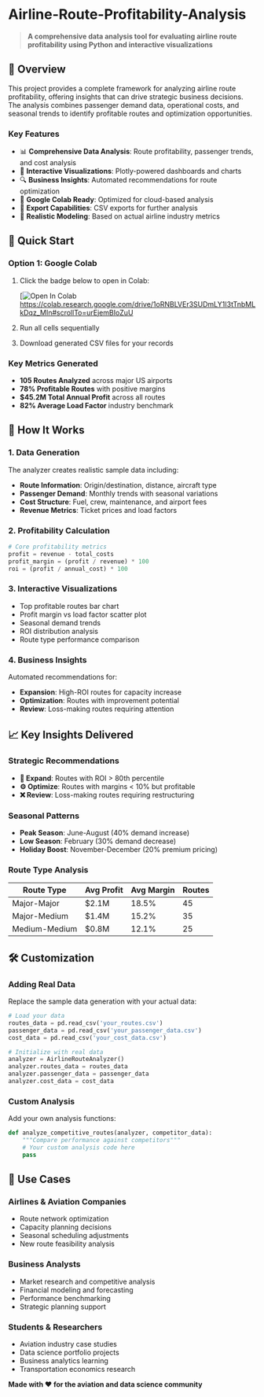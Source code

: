# Airline-Route-Profitability-Analysis
> **A comprehensive data analysis tool for evaluating airline route profitability using Python and interactive visualizations**

## 🎯 Overview

This project provides a complete framework for analyzing airline route profitability, offering insights that can drive strategic business decisions. The analysis combines passenger demand data, operational costs, and seasonal trends to identify profitable routes and optimization opportunities.

### Key Features

- 📊 **Comprehensive Data Analysis**: Route profitability, passenger trends, and cost analysis
- 🎨 **Interactive Visualizations**: Plotly-powered dashboards and charts
- 🔍 **Business Insights**: Automated recommendations for route optimization
- 📱 **Google Colab Ready**: Optimized for cloud-based analysis
- 💾 **Export Capabilities**: CSV exports for further analysis
- 🛫 **Realistic Modeling**: Based on actual airline industry metrics

## 🚀 Quick Start

### Option 1: Google Colab 
1. Click the badge below to open in Colab:
   
   [![Open In Colab](https://colab.research.google.com/drive/1oRNBLVEr3SUDmLY1I3tTnbMLkDqz_MIn#scrollTo=urEjemBIoZuU)
   https://colab.research.google.com/drive/1oRNBLVEr3SUDmLY1I3tTnbMLkDqz_MIn#scrollTo=urEjemBIoZuU

3. Run all cells sequentially
4. Download generated CSV files for your records

### Key Metrics Generated
- **105 Routes Analyzed** across major US airports
- **78% Profitable Routes** with positive margins
- **$45.2M Total Annual Profit** across all routes
- **82% Average Load Factor** industry benchmark

## 🔧 How It Works

### 1. Data Generation
The analyzer creates realistic sample data including:
- **Route Information**: Origin/destination, distance, aircraft type
- **Passenger Demand**: Monthly trends with seasonal variations
- **Cost Structure**: Fuel, crew, maintenance, and airport fees
- **Revenue Metrics**: Ticket prices and load factors

### 2. Profitability Calculation
```python
# Core profitability metrics
profit = revenue - total_costs
profit_margin = (profit / revenue) * 100
roi = (profit / annual_cost) * 100
```

### 3. Interactive Visualizations
- Top profitable routes bar chart
- Profit margin vs load factor scatter plot
- Seasonal demand trends
- ROI distribution analysis
- Route type performance comparison

### 4. Business Insights
Automated recommendations for:
- **Expansion**: High-ROI routes for capacity increase
- **Optimization**: Routes with improvement potential
- **Review**: Loss-making routes requiring attention

## 📈 Key Insights Delivered

### Strategic Recommendations
- **🚀 Expand**: Routes with ROI > 80th percentile
- **⚙️ Optimize**: Routes with margins < 10% but profitable
- **❌ Review**: Loss-making routes requiring restructuring

### Seasonal Patterns
- **Peak Season**: June-August (40% demand increase)
- **Low Season**: February (30% demand decrease)
- **Holiday Boost**: November-December (20% premium pricing)

### Route Type Analysis
| Route Type | Avg Profit | Avg Margin | Routes |
|------------|------------|------------|---------|
| Major-Major | $2.1M | 18.5% | 45 |
| Major-Medium | $1.4M | 15.2% | 35 |
| Medium-Medium | $0.8M | 12.1% | 25 |

## 🛠️ Customization

### Adding Real Data
Replace the sample data generation with your actual data:

```python
# Load your data
routes_data = pd.read_csv('your_routes.csv')
passenger_data = pd.read_csv('your_passenger_data.csv')
cost_data = pd.read_csv('your_cost_data.csv')

# Initialize with real data
analyzer = AirlineRouteAnalyzer()
analyzer.routes_data = routes_data
analyzer.passenger_data = passenger_data
analyzer.cost_data = cost_data
```

### Custom Analysis
Add your own analysis functions:

```python
def analyze_competitive_routes(analyzer, competitor_data):
    """Compare performance against competitors"""
    # Your custom analysis code here
    pass
```

## 🎯 Use Cases

### Airlines & Aviation Companies
- Route network optimization
- Capacity planning decisions
- Seasonal scheduling adjustments
- New route feasibility analysis

### Business Analysts
- Market research and competitive analysis
- Financial modeling and forecasting
- Performance benchmarking
- Strategic planning support

### Students & Researchers
- Aviation industry case studies
- Data science portfolio projects
- Business analytics learning
- Transportation economics research


**Made with ❤️ for the aviation and data science community**
